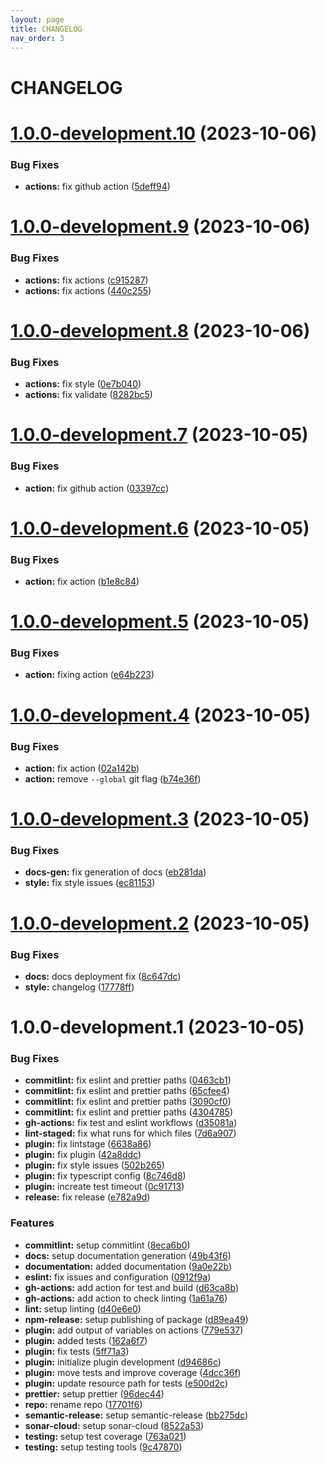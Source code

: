 ```yaml
---
layout: page
title: CHANGELOG
nav_order: 3
---
```


# CHANGELOG

# [1.0.0-development.10](https://github.com/ikari-engine/plugouts/compare/v1.0.0-development.9...v1.0.0-development.10) (2023-10-06)

### Bug Fixes

- **actions:** fix github action ([5deff94](https://github.com/ikari-engine/plugouts/commit/5deff94545061dfb1c8d0713d7b4a883772025a9))

# [1.0.0-development.9](https://github.com/ikari-engine/plugouts/compare/v1.0.0-development.8...v1.0.0-development.9) (2023-10-06)

### Bug Fixes

- **actions:** fix actions ([c915287](https://github.com/ikari-engine/plugouts/commit/c9152873a379db83d4e36907b0ef7be6bd5d610c))
- **actions:** fix actions ([440c255](https://github.com/ikari-engine/plugouts/commit/440c2558a0bf342aea9ed68062134c0ed13df896))

# [1.0.0-development.8](https://github.com/ikari-engine/plugouts/compare/v1.0.0-development.7...v1.0.0-development.8) (2023-10-06)

### Bug Fixes

- **actions:** fix style ([0e7b040](https://github.com/ikari-engine/plugouts/commit/0e7b0406de84aa2c55330f07a024b614e187708b))
- **actions:** fix validate ([8282bc5](https://github.com/ikari-engine/plugouts/commit/8282bc5aeb782d1811305d9a9e152f55967d67c2))

# [1.0.0-development.7](https://github.com/ikari-engine/plugouts/compare/v1.0.0-development.6...v1.0.0-development.7) (2023-10-05)

### Bug Fixes

- **action:** fix github action ([03397cc](https://github.com/ikari-engine/plugouts/commit/03397cc083b117998232abe037936ca985a3c0f5))

# [1.0.0-development.6](https://github.com/ikari-engine/plugouts/compare/v1.0.0-development.5...v1.0.0-development.6) (2023-10-05)

### Bug Fixes

- **action:** fix action ([b1e8c84](https://github.com/ikari-engine/plugouts/commit/b1e8c844a1d20ea5dcb06fe19ca6ef90f1355c93))

# [1.0.0-development.5](https://github.com/ikari-engine/plugouts/compare/v1.0.0-development.4...v1.0.0-development.5) (2023-10-05)

### Bug Fixes

- **action:** fixing action ([e64b223](https://github.com/ikari-engine/plugouts/commit/e64b223016955237366acf652ac3001a4a08d4ba))

# [1.0.0-development.4](https://github.com/ikari-engine/plugouts/compare/v1.0.0-development.3...v1.0.0-development.4) (2023-10-05)

### Bug Fixes

- **action:** fix action ([02a142b](https://github.com/ikari-engine/plugouts/commit/02a142bc11a0793a3ee8af230853c6543767fbf4))
- **action:** remove `--global` git flag ([b74e36f](https://github.com/ikari-engine/plugouts/commit/b74e36f4b5ee9624ac30a3b39b43a990a924c4fd))

# [1.0.0-development.3](https://github.com/ikari-engine/plugouts/compare/v1.0.0-development.2...v1.0.0-development.3) (2023-10-05)

### Bug Fixes

- **docs-gen:** fix generation of docs ([eb281da](https://github.com/ikari-engine/plugouts/commit/eb281da4d9522ed1deea61f03cb97d1896769874))
- **style:** fix style issues ([ec81153](https://github.com/ikari-engine/plugouts/commit/ec8115384d128595cd6195841d8ca462f632ec15))

# [1.0.0-development.2](https://github.com/ikari-engine/plugouts/compare/v1.0.0-development.1...v1.0.0-development.2) (2023-10-05)

### Bug Fixes

- **docs:** docs deployment fix ([8c647dc](https://github.com/ikari-engine/plugouts/commit/8c647dc31d3a61aff8646dc6b31b6932fcad1b70))
- **style:** changelog ([17778ff](https://github.com/ikari-engine/plugouts/commit/17778ffc492fa35881ffccd77e7bc5e91de307a2))

# 1.0.0-development.1 (2023-10-05)

### Bug Fixes

- **commitlint:** fix eslint and prettier paths ([0463cb1](https://github.com/ikari-engine/plugouts/commit/0463cb16e0be57753a0110c39cea572c7fa267d8))
- **commitlint:** fix eslint and prettier paths ([65cfee4](https://github.com/ikari-engine/plugouts/commit/65cfee44cfefdb171271851ef4babbd14095ffcb))
- **commitlint:** fix eslint and prettier paths ([3090cf0](https://github.com/ikari-engine/plugouts/commit/3090cf0637ba79d27a6a60ba2107d29f2ab26c0e))
- **commitlint:** fix eslint and prettier paths ([4304785](https://github.com/ikari-engine/plugouts/commit/4304785568ce3f66241f947bb2ae79c752d37412))
- **gh-actions:** fix test and eslint workflows ([d35081a](https://github.com/ikari-engine/plugouts/commit/d35081a5457a47e828a8946250f0ac86fc81f1ee))
- **lint-staged:** fix what runs for which files ([7d6a907](https://github.com/ikari-engine/plugouts/commit/7d6a907e0ae64ddc8f99fac0823fbc55bdc5c8fe))
- **plugin:** fix lintstage ([6638a86](https://github.com/ikari-engine/plugouts/commit/6638a86f22012500db71e84395791e0d814120ed))
- **plugin:** fix plugin ([42a8ddc](https://github.com/ikari-engine/plugouts/commit/42a8ddcacbe0948e89699cd0f2363a03203eeaf0))
- **plugin:** fix style issues ([502b265](https://github.com/ikari-engine/plugouts/commit/502b26520a0b273b43e00614f7406549b73d902a))
- **plugin:** fix typescript config ([8c746d8](https://github.com/ikari-engine/plugouts/commit/8c746d8e89676326fcb6de58973c2ba1e44c7ca4))
- **plugin:** increate test timeout ([0c91713](https://github.com/ikari-engine/plugouts/commit/0c91713f5e21cdde8c10316ec2d39e38cb03de6e))
- **release:** fix release ([e782a9d](https://github.com/ikari-engine/plugouts/commit/e782a9d586f22c2b29dcea3202bdb79be61acac3))

### Features

- **commitlint:** setup commitlint ([8eca6b0](https://github.com/ikari-engine/plugouts/commit/8eca6b032fb0409eee1e7a0c282a1ea92197508b))
- **docs:** setup documentation generation ([49b43f6](https://github.com/ikari-engine/plugouts/commit/49b43f643e3c582b0719dc08bbfe86b8423e24c2))
- **documentation:** added documentation ([9a0e22b](https://github.com/ikari-engine/plugouts/commit/9a0e22bbfe475eeb72791cbd490384d83978fd28))
- **eslint:** fix issues and configuration ([0912f9a](https://github.com/ikari-engine/plugouts/commit/0912f9ad2218bac8b31275249807813abe4480c8))
- **gh-actions:** add action for test and build ([d63ca8b](https://github.com/ikari-engine/plugouts/commit/d63ca8bd8e54137d7ce393691e0d4e0be9b07233))
- **gh-actions:** add action to check linting ([1a61a76](https://github.com/ikari-engine/plugouts/commit/1a61a769bc73f47d2045918556b12d5a9ecec34d))
- **lint:** setup linting ([d40e6e0](https://github.com/ikari-engine/plugouts/commit/d40e6e0260310ceac0a669b6ba1c1d8ff9dec55f))
- **npm-release:** setup publishing of package ([d89ea49](https://github.com/ikari-engine/plugouts/commit/d89ea49afe1b8defda4c6a1c768d34cd814111e3))
- **plugin:** add output of variables on actions ([779e537](https://github.com/ikari-engine/plugouts/commit/779e5376daed2209d5b0ffda6632eb621d313844))
- **plugin:** added tests ([162a6f7](https://github.com/ikari-engine/plugouts/commit/162a6f73a71241aeafa2bccd0cd05e5264f6e7a5))
- **plugin:** fix tests ([5ff71a3](https://github.com/ikari-engine/plugouts/commit/5ff71a3ef10a9937486b6d9a9e97b77716b5dbec))
- **plugin:** initialize plugin development ([d94686c](https://github.com/ikari-engine/plugouts/commit/d94686cf76335185005b14f5d65c56b32285bb73))
- **plugin:** move tests and improve coverage ([4dcc36f](https://github.com/ikari-engine/plugouts/commit/4dcc36f1b0450300d5eeda04d6734886a69b382d))
- **plugin:** update resource path for tests ([e500d2c](https://github.com/ikari-engine/plugouts/commit/e500d2c8ae424feb089dff3b48970be05a499e84))
- **prettier:** setup prettier ([96dec44](https://github.com/ikari-engine/plugouts/commit/96dec44b8acdb7f655a2bec4e9689f9ab40dd420))
- **repo:** rename repo ([17701f6](https://github.com/ikari-engine/plugouts/commit/17701f6b9261537898a7861e08927b84ef46c874))
- **semantic-release:** setup semantic-release ([bb275dc](https://github.com/ikari-engine/plugouts/commit/bb275dc879d292cf434583fc8fa733c4f4a7e9ab))
- **sonar-cloud:** setup sonar-cloud ([8522a53](https://github.com/ikari-engine/plugouts/commit/8522a536754b57ef4d626603eb6c53f390b05cb8))
- **testing:** setup test coverage ([763a021](https://github.com/ikari-engine/plugouts/commit/763a0212c0babee1e46a180ac3dade3f7e31524d))
- **testing:** setup testing tools ([9c47870](https://github.com/ikari-engine/plugouts/commit/9c47870968f8ad20b98e3b3cf50d87c8d37f4c07))
